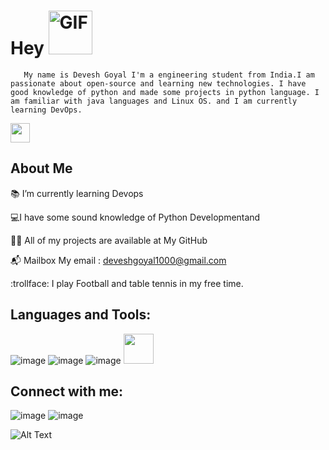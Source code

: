   # Hey        <img alt="GIF" src="https://github.com/TheDudeThatCode/TheDudeThatCode/blob/master/Assets/wave.gif" width="70" />
     
 
 
       My name is Devesh Goyal I'm a engineering student from India.I am passionate about open-source and learning new technologies. I have good knowledge of python and made some projects in python language. I am familiar with java languages and Linux OS. and I am currently learning DevOps. 

                                                      
 <img src="https://github.com/TheDudeThatCode/TheDudeThatCode/blob/master/Assets/Developer.gif" width="31px"> 
 
	
## About Me


:books: I’m currently learning Devops  

 💻I have some sound knowledge of Python Developmentand

:man_technologist: All of my projects are available at My GitHub

:mailbox_with_mail: Mailbox My email : deveshgoyal1000@gmail.com

:trollface: I play Football and table tennis in my free time.


## Languages and Tools:

![image](https://user-images.githubusercontent.com/93080269/175566548-306dcb48-d75d-4ae6-b007-c03d3c180ac8.png)
![image](https://user-images.githubusercontent.com/93080269/175566378-4e471baa-3e1d-46c6-9f43-6d73b425205e.png)
![image](https://user-images.githubusercontent.com/93080269/175567686-c5da7bf3-ba61-487d-86f2-a536561ffb11.png)
<a href="url"><img src="http://user-images.githubusercontent.com/93080269/175567660-26d42a83-7234-444d-960a-f0c59b699707.png" height="48" width="48" ></a>

## Connect with me:
![image](https://user-images.githubusercontent.com/93080269/175568881-c09d9090-c08c-4c26-9592-dc3030dd8759.png)
![image](https://user-images.githubusercontent.com/93080269/175569016-b151f6d9-7b40-4948-9526-70436b8a4744.png)


![Alt Text](https://https://camo.githubusercontent.com/21449731c9f320c227ed057957dd009abf3f3d50a4aeaf0f3eecc06361502303/68747470733a2f2f646576656c6f7065722e616b616d61692e636f6d2f73697465732f64656661756c742f66696c65732f323031382d30372f6465766f7073253230253238312532392e676966.gif)






